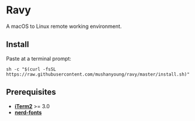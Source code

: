 # Ravy

A macOS to Linux remote working environment.

## Install

Paste at a terminal prompt:

```
sh -c "$(curl -fsSL https://raw.githubusercontent.com/mushanyoung/ravy/master/install.sh)"
```

## Prerequisites

- [**iTerm2**](https://www.iterm2.com/) >= 3.0
- [**nerd-fonts**](https://github.com/ryanoasis/nerd-fonts)

